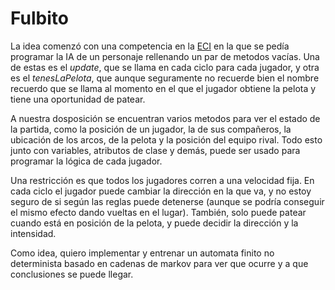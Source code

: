 
Fulbito
=======

La idea comenzó con una competencia en la [ECI][1] en la que se pedía programar
la IA de un personaje rellenando un par de metodos vacías. Una de estas es el
_update_, que se llama en cada ciclo para cada jugador, y otra es el
_tenesLaPelota_, que aunque seguramente no recuerde bien el nombre recuerdo que
se llama al momento en el que el jugador obtiene la pelota y tiene una
oportunidad de patear.

A nuestra dosposición se encuentran varios metodos para ver el estado de la
partida, como la posición de un jugador, la de sus compañeros, la ubicación de
los arcos, de la pelota y la posición del equipo rival. Todo esto junto con
variables, atributos de clase y demás, puede ser usado para programar la lógica
de cada jugador.

Una restricción es que todos los jugadores corren a una velocidad fija. En cada
ciclo el jugador puede cambiar la dirección en la que va, y no estoy seguro de
si según las reglas puede detenerse (aunque se podría conseguir el mismo efecto
dando vueltas en el lugar). También, solo puede patear cuando está en posición
de la pelota, y puede decidir la dirección y la intensidad.

Como idea, quiero implementar y entrenar un automata finito no determinista
basado en cadenas de markov para ver que ocurre y a que conclusiones se puede
llegar.



[1]: http://www.dc.uba.ar/events/eci/2018

